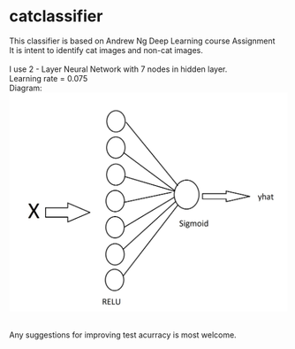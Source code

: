 # catclassifier
This classifier is based on Andrew Ng Deep Learning course Assignment<br/>
It is intent to identify cat images and non-cat images.<br/><br/>
I use 2 - Layer Neural Network with 7 nodes in hidden layer.
<br/>
Learning rate = 0.075
<br/>
Diagram: 
![alt text](https://github.com/a1bhi2/catclassifier/blob/master/neural.jpg "Logo Title Text 1")

<br/>
Any suggestions for improving test acurracy is most welcome.

